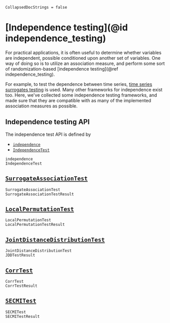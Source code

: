 ```@meta
CollapsedDocStrings = false
```

# [Independence testing](@id independence_testing)

For practical applications, it is often useful to determine whether variables are independent, possible conditioned upon 
another set of variables. One way of doing so is to utilize an 
association measure, and perform some sort of randomization-based
[independence testing](@ref independence_testing).

For example, to test the dependence between time series, [time series surrogates testing](https://github.com/JuliaDynamics/TimeseriesSurrogates.jl) is used. Many other frameworks for independence exist too. Here, we've collected some independence testing frameworks, and made sure that they are compatible with as many of the implemented association measures as possible.

## Independence testing API

The independence test API is defined by

- [`independence`](@ref)
- [`IndependenceTest`](@ref)

```@docs
independence
IndependenceTest
```

## [`SurrogateAssociationTest`](@ref)

```@docs
SurrogateAssociationTest
SurrogateAssociationTestResult
```

## [`LocalPermutationTest`](@ref)

```@docs
LocalPermutationTest
LocalPermutationTestResult
```

## [`JointDistanceDistributionTest`](@ref)

```@docs
JointDistanceDistributionTest
JDDTestResult
```

## [`CorrTest`](@ref)

```@docs
CorrTest
CorrTestResult
```

## [`SECMITest`](@ref)

```@docs
SECMITest
SECMITestResult
```